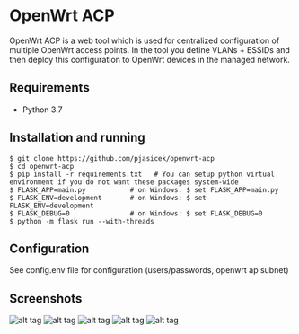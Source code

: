 # OpenWrt ACP

OpenWrt ACP is a web tool which is used for centralized configuration of multiple OpenWrt access points. In the tool you define VLANs + ESSIDs and then deploy this configuration to OpenWrt devices in the managed network.

## Requirements

* Python 3.7

## Installation and running

```
$ git clone https://github.com/pjasicek/openwrt-acp
$ cd openwrt-acp
$ pip install -r requirements.txt   # You can setup python virtual environment if you do not want these packages system-wide
$ FLASK_APP=main.py           # on Windows: $ set FLASK_APP=main.py
$ FLASK_ENV=development       # on Windows: $ set FLASK_ENV=development 
$ FLASK_DEBUG=0               # on Windows: $ set FLASK_DEBUG=0
$ python -m flask run --with-threads
```

## Configuration
See config.env file for configuration (users/passwords, openwrt ap subnet)

## Screenshots

![alt tag](https://i.postimg.cc/HL59gXnG/screenshot-156.png)
![alt tag](https://i.postimg.cc/jSnzHPzW/screenshot-157.png)
![alt tag](https://i.postimg.cc/nhWwqrkd/screenshot-160.png)
![alt tag](https://i.postimg.cc/7LvSmhVK/screenshot-158.png)
![alt tag](https://i.postimg.cc/MTqVJLgR/screenshot-159.png)
